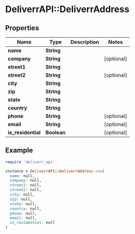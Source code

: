 # DeliverrAPI::DeliverrAddress

## Properties

| Name | Type | Description | Notes |
| ---- | ---- | ----------- | ----- |
| **name** | **String** |  |  |
| **company** | **String** |  | [optional] |
| **street1** | **String** |  |  |
| **street2** | **String** |  | [optional] |
| **city** | **String** |  |  |
| **zip** | **String** |  |  |
| **state** | **String** |  |  |
| **country** | **String** |  |  |
| **phone** | **String** |  | [optional] |
| **email** | **String** |  | [optional] |
| **is_residential** | **Boolean** |  | [optional] |

## Example

```ruby
require 'deliverr_api'

instance = DeliverrAPI::DeliverrAddress.new(
  name: null,
  company: null,
  street1: null,
  street2: null,
  city: null,
  zip: null,
  state: null,
  country: null,
  phone: null,
  email: null,
  is_residential: null
)
```

